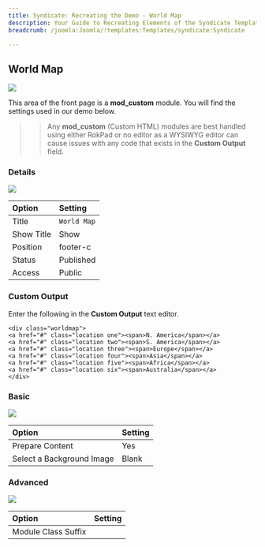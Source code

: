 ```yaml
---
title: Syndicate: Recreating the Demo - World Map
description: Your Guide to Recreating Elements of the Syndicate Template for Joomla
breadcrumb: /joomla:Joomla/!templates:Templates/syndicate:Syndicate

---
```


World Map
-----

![][demo]

This area of the front page is a **mod_custom** module. You will find the settings used in our demo below.

>> Any **mod_custom** (Custom HTML) modules are best handled using either RokPad or no editor as a WYSIWYG editor can cause issues with any code that exists in the **Custom Output** field.

### Details

![][demo2]

| Option     | Setting       |
| :--------- | :------------ |
| Title      | `World Map`   |
| Show Title | Show          |
| Position   | footer-c      |
| Status     | Published     |
| Access     | Public        |

### Custom Output

Enter the following in the **Custom Output** text editor.

~~~
<div class="worldmap">
<a href="#" class="location one"><span>N. America</span></a>
<a href="#" class="location two"><span>S. America</span></a>
<a href="#" class="location three"><span>Europe</span></a>
<a href="#" class="location four"><span>Asia</span></a>
<a href="#" class="location five"><span>Africa</span></a>
<a href="#" class="location six"><span>Australia</span></a>
</div>
~~~

### Basic

![][demo3]

| Option                    | Setting |  
| :------------------------ | :------ |  
| Prepare Content           | Yes     |  
| Select a Background Image | Blank   |

### Advanced

![][demo4]

| Option              | Setting    |
| :------------------ | :--------- |
| Module Class Suffix |            |

[demo]: assets/demo_11.jpeg
[demo2]: assets/demo_11a.jpeg
[demo3]: assets/demo_11b.jpeg
[demo4]: assets/demo_11c.jpeg
